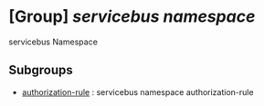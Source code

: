 # [Group] _servicebus namespace_

servicebus Namespace

## Subgroups

- [authorization-rule](/Commands/servicebus/namespace/authorization-rule/readme.md)
: servicebus namespace authorization-rule
